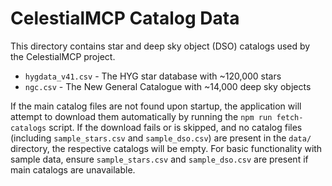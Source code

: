 # CelestialMCP Catalog Data

This directory contains star and deep sky object (DSO) catalogs used by the CelestialMCP project.

- `hygdata_v41.csv` - The HYG star database with ~120,000 stars
- `ngc.csv` - The New General Catalogue with ~14,000 deep sky objects

If the main catalog files are not found upon startup, the application will attempt to download them automatically by running the `npm run fetch-catalogs` script. If the download fails or is skipped, and no catalog files (including `sample_stars.csv` and `sample_dso.csv`) are present in the `data/` directory, the respective catalogs will be empty. For basic functionality with sample data, ensure `sample_stars.csv` and `sample_dso.csv` are present if main catalogs are unavailable.

